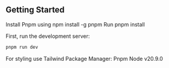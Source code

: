 ## Getting Started
Install Pnpm using npm install -g pnpm
Run pnpm install

First, run the development server:

```bash
pnpm run dev
```

For styling use Tailwind
Package Manager: Pnpm
Node v20.9.0
